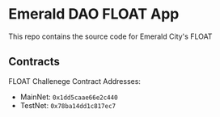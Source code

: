 # Emerald DAO FLOAT App

This repo contains the source code for Emerald City's FLOAT

## Contracts

FLOAT Challenege Contract Addresses:

- MainNet: `0x1dd5caae66e2c440`
- TestNet: `0x78ba14dd1c817ec7`
